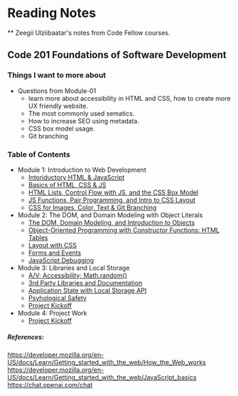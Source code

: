# Reading Notes

** Zeegii Ulziibaatar's notes from Code Fellow courses. 

## Code 201 Foundations of Software Development

### Things I want to more about
  
  - Questions from Module-01
    - learn more about accessibility in HTML and CSS, how to create more UX friendly website. 
    - The most commonly used sematics. 
    - How to increase SEO using metadata. 
    - CSS box model usage. 
    - Git branching

### Table of Contents 

- Module 1: Introduction to Web Development 
  - [Intoriductory HTML & JavaScript](class-01.md)    
  - [Basics of HTML, CSS & JS](class-02.md) 
  - [HTML Lists, Control Flow with JS, and the CSS Box Model](class-03.md) 
  - [JS Functions, Pair Programming, and Intro to CSS Layout](class-04.md) 
  - [CSS for Images, Color, Text & Git Branching](class-05.md) 
- Module 2: The DOM, and Domain Modeling with Object Literals
  - [The DOM, Domain Modeling, and Introduction to Objects](class-06.md) 
  - [Object-Oriented Programming with Constructor Functions: HTML Tables](class-07.md) 
  - [Layout with CSS](class-08.md)
  - [Forms and Events](class-09.md)
  - [JavaScript Debugging](class-10.md)
- Module 3: Libraries and Local Storage
  - [A/V; Accessibility; Math.random()](class-11.md)
  - [3rd Party Libraries and Documentation](class-12.md)
  - [Application State with Local Storage API](class-13.md)
  - [Psyhological Safety](class-14.md)
  - [Project Kickoff](class-15.md)
- Module 4: Project Work 
  - [Project Kickoff](project.md)


 ##### References: 
  
  https://developer.mozilla.org/en-US/docs/Learn/Getting_started_with_the_web/How_the_Web_works
  https://developer.mozilla.org/en-US/docs/Learn/Getting_started_with_the_web/JavaScript_basics
  https://chat.openai.com/chat
